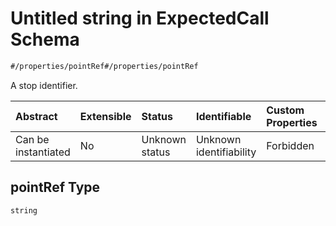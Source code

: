 # Untitled string in ExpectedCall Schema

```txt
#/properties/pointRef#/properties/pointRef
```

A stop identifier.

| Abstract            | Extensible | Status         | Identifiable            | Custom Properties | Additional Properties | Access Restrictions | Defined In                                                                                            |
| :------------------ | :--------- | :------------- | :---------------------- | :---------------- | :-------------------- | :------------------ | :---------------------------------------------------------------------------------------------------- |
| Can be instantiated | No         | Unknown status | Unknown identifiability | Forbidden         | Allowed               | none                | [expected-call.json*](../../schema/operational-information/expected-call.json "open original schema") |

## pointRef Type

`string`
